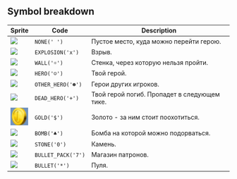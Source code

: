 <meta charset="UTF-8">

## Symbol breakdown
| Sprite | Code | Description |
| -------- | -------- | -------- |
|<img src="https://github.com/codenjoyme/codenjoy/raw/master/CodingDojo/games/spacerace/src/main/webapp/resources/sprite/spacerace/none.png" style="width:40px;" /> | `NONE(' ')` | Пустое место, куда можно перейти герою. | 
|<img src="https://github.com/codenjoyme/codenjoy/raw/master/CodingDojo/games/spacerace/src/main/webapp/resources/sprite/spacerace/explosion.png" style="width:40px;" /> | `EXPLOSION('x')` | Взрыв. | 
|<img src="https://github.com/codenjoyme/codenjoy/raw/master/CodingDojo/games/spacerace/src/main/webapp/resources/sprite/spacerace/wall.png" style="width:40px;" /> | `WALL('☼')` | Стенка, через которую нельзя пройти. | 
|<img src="https://github.com/codenjoyme/codenjoy/raw/master/CodingDojo/games/spacerace/src/main/webapp/resources/sprite/spacerace/hero.png" style="width:40px;" /> | `HERO('☺')` | Твой герой. | 
|<img src="https://github.com/codenjoyme/codenjoy/raw/master/CodingDojo/games/spacerace/src/main/webapp/resources/sprite/spacerace/other_hero.png" style="width:40px;" /> | `OTHER_HERO('☻')` | Герои других игроков. | 
|<img src="https://github.com/codenjoyme/codenjoy/raw/master/CodingDojo/games/spacerace/src/main/webapp/resources/sprite/spacerace/dead_hero.png" style="width:40px;" /> | `DEAD_HERO('+')` | Твой герой погиб. Пропадет в следующем тике. | 
|<img src="https://github.com/codenjoyme/codenjoy/raw/master/CodingDojo/games/spacerace/src/main/webapp/resources/sprite/spacerace/gold.png" style="width:40px;" /> | `GOLD('$')` | Золото - за ним стоит поохотиться. | 
|<img src="https://github.com/codenjoyme/codenjoy/raw/master/CodingDojo/games/spacerace/src/main/webapp/resources/sprite/spacerace/bomb.png" style="width:40px;" /> | `BOMB('♣')` | Бомба на которой можно подорваться. | 
|<img src="https://github.com/codenjoyme/codenjoy/raw/master/CodingDojo/games/spacerace/src/main/webapp/resources/sprite/spacerace/stone.png" style="width:40px;" /> | `STONE('0')` | Камень. | 
|<img src="https://github.com/codenjoyme/codenjoy/raw/master/CodingDojo/games/spacerace/src/main/webapp/resources/sprite/spacerace/bullet_pack.png" style="width:40px;" /> | `BULLET_PACK('7')` | Магазин патронов. | 
|<img src="https://github.com/codenjoyme/codenjoy/raw/master/CodingDojo/games/spacerace/src/main/webapp/resources/sprite/spacerace/bullet.png" style="width:40px;" /> | `BULLET('*')` | Пуля. | 
